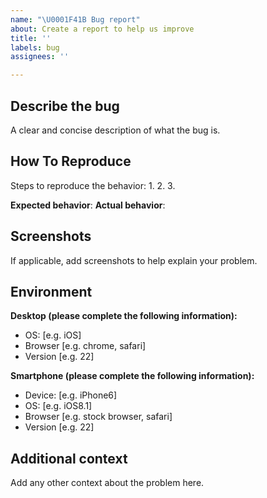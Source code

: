 ```yaml
---
name: "\U0001F41B Bug report"
about: Create a report to help us improve
title: ''
labels: bug
assignees: ''

---
```


## Describe the bug
A clear and concise description of what the bug is.

## How To Reproduce

Steps to reproduce the behavior:
1. 
2.
3.

**Expected behavior**:
**Actual behavior**:

## Screenshots
If applicable, add screenshots to help explain your problem.

## Environment

**Desktop (please complete the following information):**
 - OS: [e.g. iOS]
 - Browser [e.g. chrome, safari]
 - Version [e.g. 22]

**Smartphone (please complete the following information):**
 - Device: [e.g. iPhone6]
 - OS: [e.g. iOS8.1]
 - Browser [e.g. stock browser, safari]
 - Version [e.g. 22]

## Additional context
Add any other context about the problem here.
